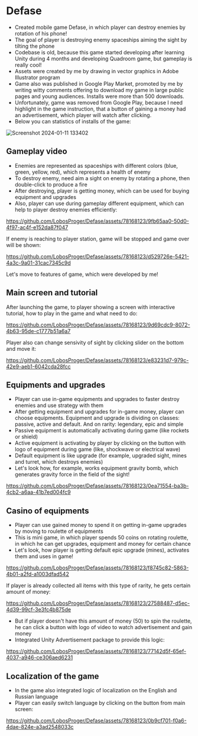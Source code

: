 # Defase
* Created mobile game Defase, in which player can destroy enemies by rotation of his phone!
* The goal of player is destroying enemy spaceships aiming the sight by tilting the phone
* Codebase is old, because this game started developing after learning Unity during 4 months and developing Quadroom game, but gameplay is really cool!
* Assets were created by me by drawing in vector graphics in Adobe Illustrator program
* Game also was published in Google Play Market, promoted by me by writing witty comments offering to download my game in large public pages and young audiences. Installs were more than 500 downloads. 
* Unfortunately, game was removed from Google Play, because I need highlight in the game instruction, that a button of gaining a money had an advertisement, which player will watch after clicking.
* Below you can statistics of installs of the game:

![Screenshot 2024-01-11 133402](https://github.com/LobosProger/Defase/assets/78168123/60c883ad-dd98-4c35-b1c1-bc961c5d4527)

## Gameplay video
* Enemies are represented as spaceships with different colors (blue, green, yellow, red), which represents a health of enemy
* To destroy enemy, need aim a sight on enemy by rotating a phone, then double-click to produce a fire
* After destroying, player is getting money, which can be used for buying equipment and upgrades
* Also, player can use during gameplay different equipment, which can help to player destroy enemies efficiently:

https://github.com/LobosProger/Defase/assets/78168123/9fb65aa0-50d0-4f97-ac4f-e152da87f047

If enemy is reaching to player station, game will be stopped and game over will be shown:

https://github.com/LobosProger/Defase/assets/78168123/d529726e-5421-4a3c-9a01-31cac7345c9d

Let's move to features of game, which were developed by me!

## Main screen and tutorial

After launching the game, to player showing a screen with interactive tutorial, how to play in the game and what need to do:

https://github.com/LobosProger/Defase/assets/78168123/9d69cdc9-8072-4b63-95de-c1777b51a6a7

Player also can change sensivity of sight by clicking slider on the bottom and move it:

https://github.com/LobosProger/Defase/assets/78168123/e83231d7-979c-42e9-aeb1-6042cda28fcc

## Equipments and upgrades

* Player can use in-game equipments and upgrades to faster destroy enemies and use strategy with them
* After getting equipment and upgrades for in-game money, player can choose equipments. Equipment and upgrade is dividing on classes: passive, active and default. And on rarity: legendary, epic and simple
* Passive equipment is automatically activating during game (like rockets or shield)
* Active equipment is activating by player by clicking on the button with logo of equipment during game (like, shockwave or electrical wave)
* Default equipment is like upgrade (for example, upgraded sight, mines and turret, which destroys enemies)
* Let's look how, for example, works equipment gravity bomb, which generates gravity force in the field of the sight!

https://github.com/LobosProger/Defase/assets/78168123/0ea71554-ba3b-4cb2-a6aa-41b7ed004fc9

## Casino of equipments

* Player can use gained money to spend it on getting in-game upgrades by moving to roulette of equipments
* This is mini game, in which player spends 50 coins on rotating roulette, in which he can get upgrades, equipment and money for certain chance
* Let's look, how player is getting default epic upgrade (mines), activates them and uses in game!

https://github.com/LobosProger/Defase/assets/78168123/f8745c82-5863-4b01-a2fd-a1003dfad542

If player is already collected all items with this type of rarity, he gets certain amount of money:

https://github.com/LobosProger/Defase/assets/78168123/27588487-d5ec-4d39-99cf-3e3fc4b875de

* But if player doesn't have this amount of money (50) to spin the roulette, he can click a button with logo of video to watch advertisement and gain money
* Integrated Unity Advertisement package to provide this logic:

https://github.com/LobosProger/Defase/assets/78168123/77142d5f-65ef-4037-a946-ce306aed6231

## Localization of the game

* In the game also integrated logic of localization on the English and Russian language
* Player can easily switch language by clicking on the button from main screen:

https://github.com/LobosProger/Defase/assets/78168123/0b9cf701-f0a6-4dae-824e-a3ad2548033c

